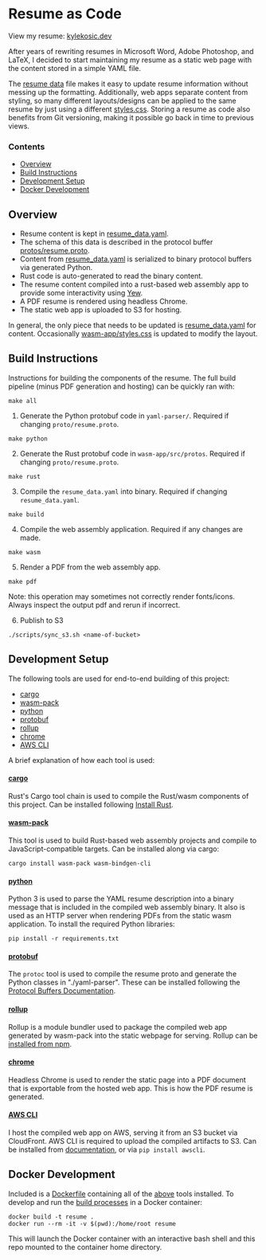 # Resume as Code

View my resume: [kylekosic.dev](https://cv.kylekosic.dev)


After years of rewriting resumes in Microsoft Word, Adobe Photoshop, and LaTeX, I decided to start maintaining my resume as a static web page with the content stored in a simple YAML file.


The [resume data](resume_data.yaml) file makes it easy to update resume information without messing up the formatting. Additionally, web apps separate content from styling, so many different layouts/designs can be applied to the same resume by just using a different [styles.css](wasm-app/styles.css). Storing a resume as code also benefits from Git versioning, making it possible go back in time to previous views.


### Contents
* [Overview](#overview)
* [Build Instructions](#building)
* [Development Setup](#dev-setup)
* [Docker Development](#docker-dev)


<a name="overview"></a>
## Overview

* Resume content is kept in [resume_data.yaml](resume_data.yaml).
* The schema of this data is described in the protocol buffer [protos/resume.proto](protos/resume.proto).
* Content from [resume_data.yaml](resume_data.yaml) is serialized to binary protocol buffers via generated Python.
* Rust code is auto-generated to read the binary content.
* The resume content compiled into a rust-based web assembly app to provide some interactivity using [Yew](https://yew.rs/docs/en/intro/).
* A PDF resume is rendered using headless Chrome.
* The static web app is uploaded to S3 for hosting.

In general, the only piece that needs to be updated is [resume_data.yaml](resume_data.yaml) for content. Occasionally [wasm-app/styles.css](wasm-app/styles.css) is updated to modify the layout.


<a name="building"></a>
## Build Instructions

Instructions for building the components of the resume. The full build pipeline (minus PDF generation and hosting) can be quickly ran with:
```
make all
```

1. Generate the Python protobuf code in `yaml-parser/`. Required if changing `proto/resume.proto`.
```
make python
```

2. Generate the Rust protobuf code in `wasm-app/src/protos`. Required if changing `proto/resume.proto`.
```
make rust
```

3. Compile the `resume_data.yaml` into binary. Required if changing `resume_data.yaml`.
```
make build
```

4. Compile the web assembly application. Required if any changes are made.
```
make wasm
```

5. Render a PDF from the web assembly app.
```
make pdf
```
Note: this operation may sometimes not correctly render fonts/icons. Always inspect the output pdf and rerun if incorrect.

6. Publish to S3
```
./scripts/sync_s3.sh <name-of-bucket>
```



<a name="dev-setup"></a>
## Development Setup

The following tools are used for end-to-end building of this project:
* [cargo](#cargo)
* [wasm-pack](#wasm-pack)
* [python](#python)
* [protobuf](#protobuf)
* [rollup](#rollup)
* [chrome](#chrome)
* [AWS CLI](#aws-cli)

A brief explanation of how each tool is used:

<a name="cargo"></a>
#### [cargo](https://github.com/rust-lang/cargo)
Rust's Cargo tool chain is used to compile the Rust/wasm components of this project. Can be installed following [Install Rust](https://www.rust-lang.org/tools/install).

<a name="wasm-pack"></a>
#### [wasm-pack](https://github.com/rustwasm/wasm-pack)
This tool is used to build Rust-based web assembly projects and compile to JavaScript-compatible targets. Can be installed along via cargo:
```
cargo install wasm-pack wasm-bindgen-cli
```

<a name="python"></a>
#### [python](https://www.python.org/)
Python 3 is used to parse the YAML resume description into a binary message that is included in the compiled web assembly binary. It also is used as an HTTP server when rendering PDFs from the static wasm application. To install the required Python libraries:
```
pip install -r requirements.txt
```

<a name="protobuf"></a>
#### [protobuf](https://developers.google.com/protocol-buffers)
The `protoc` tool is used to compile the resume proto and generate the Python classes in "./yaml-parser". These can be installed following the [Protocol Buffers Documentation](https://developers.google.com/protocol-buffers/docs/downloads).

<a name="rollup"></a>
#### [rollup](https://www.npmjs.com/package/rollup)
Rollup is a module bundler used to package the compiled web app generated by wasm-pack into the static webpage for serving. Rollup can be [installed from npm](https://www.npmjs.com/package/rollup).

<a name="chrome"></a>
#### [chrome](https://www.google.com/chrome/)
Headless Chrome is used to render the static page into a PDF document that is exportable from the hosted web app. This is how the PDF resume is generated.

<a name="aws-cli"></a>
#### [AWS CLI](https://aws.amazon.com/cli/)
I host the compiled web app on AWS, serving it from an S3 bucket via CloudFront. AWS CLI is required to upload the compiled artifacts to S3. Can be installed from [documentation](https://docs.aws.amazon.com/cli/latest/userguide/cli-chap-install.html), or via `pip install awscli`.



<a name="docker-dev"></a>
## Docker Development

Included is a [Dockerfile](Dockerfile) containing all of the [above](#dev-setup) tools installed. To develop and run the [build processes](#building) in a Docker container:

```
docker build -t resume .
docker run --rm -it -v $(pwd):/home/root resume
```
This will launch the Docker container with an interactive bash shell and this repo mounted to the container home directory.
